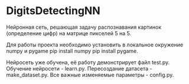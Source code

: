 # DigitsDetectingNN

Нейронная сеть, решающая задачу распознавания картинок (определение цифр) на матрице пикселей 5 на 5.

Для работы проекта необходимо установить в локальное окружение numpy и pygame pip install numpy pip install pygame.

Нейросеть уже обучена, её работу демонстрирует файл test.py. Обучение нейросети - learn.py. Пересоздание датасета - make_dataset.py. Все важные изменяемые параметры - config.py.
